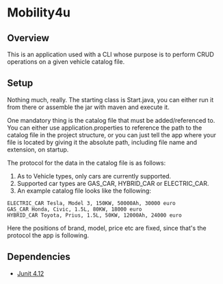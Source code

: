 # Mobility4u 
## Overview
This is an application used with a CLI whose purpose is to perform CRUD operations on a given vehicle catalog file.
## Setup
Nothing much, really. The starting class is Start.java, you can either run it from there or assemble the jar with maven and execute it.

One mandatory thing is the catalog file that must be added/referenced to.
You can either use application.properties to reference the path to the catalog file in the project structure, 
or you can just tell the app where your file is located by giving it the absolute path, including file name and extension, on startup.

The protocol for the data in the catalog file is as follows:
1. As to Vehicle types, only cars are currently supported.
2. Supported car types are GAS_CAR, HYBRID_CAR or ELECTRIC_CAR.
3. An example catalog file looks like the following:
````
ELECTRIC_CAR Tesla, Model 3, 150KW, 50000Ah, 30000 euro
GAS_CAR Honda, Civic, 1.5L, 80KW, 18000 euro
HYBRID_CAR Toyota, Prius, 1.5L, 50KW, 12000Ah, 24000 euro
````
Here the positions of brand, model, price etc are fixed, since that's the protocol the app is following.
## Dependencies
- [Junit 4.12](https://mvnrepository.com/artifact/junit/junit/4.12)